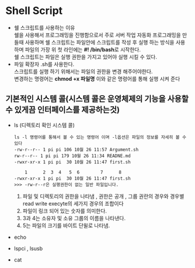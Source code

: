 # Shell Script
* 쉘 스크립트를 사용하는 이유    
    쉘을 사용해서 프로그래밍을 진행함으로서 주로 서버 작업 자동화 프로그래밍을 만들때 사용하며 쉘 스크립트는 파일안에 스크립트를 작성 후 실행 하는 방식을 사용하며 파일의 가장 위 첫 라인에는 **#! /bin/bash**로 시작한다.     
    쉘 스크립트는 파일은 실행 권한을 가지고 있어야 실행 시킬 수 있다.
* 파일 확장자 .sh를 사용한다.    
    스크립트를 실행 하기 위해서는 파일의 권한을 변경 해주어야한다.    
    변경하는 명령어는 **chmod +x 파일명** 이와 같은 명령어를 통해 실행 시켜 준다

## 기본적인 시스템 콜(시스템 콜은 운영체제의 기능을 사용할 수 있게끔 인터페이스를 제공하는것)
* ls (디렉토리 확인 시스템 콜)
    ```
    ls -l 명령어를 통해서 볼 수 있는 명령어 이며 -l옵션은 파일의 정보를 자세히 볼 수 있다
    -rw-r--r-- 1 pi pi 106 10월 26 11:57 Argument.sh
    rw-r--r-- 1 pi pi 179 10월 26 11:34 READNE.md
    -rwxr-xr-x 1 pi pi  30 10월 26 11:47 first.sh
    ```
    ```
        1      2  3  4   5  6        7      8    
    -rwxr-xr-x 1 pi pi  30 10월 26 11:47 first.sh
    >>> -rw-r--r은 실행권한이 없는 일반 파일입니다.
    ```
    1. 파일 및 디렉토리의 권한을 나타냄 , 권한은 공개 , 그룹 권란의 경우와 경우별 read write execyte의 세가지 경우의 조합이다
    2. 파일이 링크 되어 있는 숫자를 의미한다.
    3. 3과 4는 소유자 및 소유 그룹의 이름을 나타낸다.
    4. 5는 파일의 크기를 바이트 단윌로 나타냄.


* echo
* lspci , lsusb
* cat

